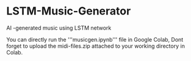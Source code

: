 # LSTM-Music-Generator
AI -generated music using LSTM network

You can directly run the '''musicgen.ipynb''' file in Google Colab, Dont forget to upload the midi-files.zip attached to your working directory in Colab.
